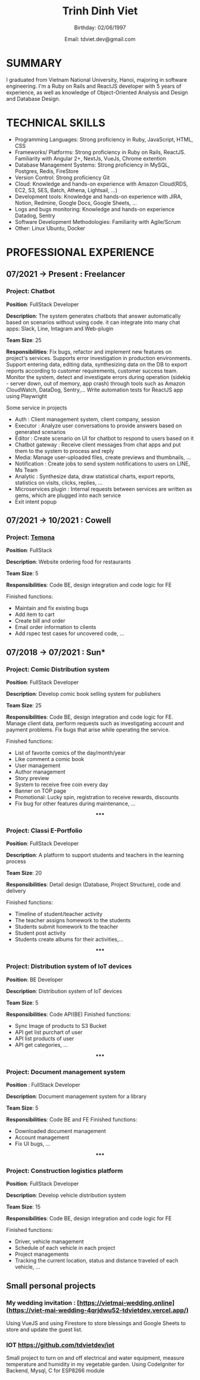 

<h1 align="center">
Trinh Dinh Viet
</h1>
<p align="center">
Birthday: 02/06/1997
</p>
<p align="center">
Email: tdviet.dev@gmail.com
</p>

# SUMMARY
I graduated from Vietnam National University, Hanoi, majoring in software engineering. I'm a Ruby on Rails and ReactJS developer with 5 years of experience, as well as knowledge of Object-Oriented Analysis and Design and Database Design.

# TECHNICAL SKILLS
* Programming Languages: Strong proficiency in Ruby, JavaScript, HTML, CSS
* Frameworks/ Platforms: Strong proficiency in Ruby on Rails, ReactJS. Familiarity with Angular 2+, NextJs, VueJs, Chrome extention
* Database Management Systems: Strong proficiency in MySQL, Postgres, Redis, FireStore
* Version Control: Strong proficiency Git
* Cloud: Knowledge and hands-on experience with Amazon Cloud(RDS, EC2, S3, SES, Batch, Athena, Lightsail, ...)
* Development tools: Knowledge and hands-on experience with JIRA, Notion, Redmine, Google Docs, Google Sheets, ...
* Logs and bugs monitoring: Knowledge and hands-on experience Datadog, Sentry
* Software Development Methodologies: Familiarity with Agile/Scrum
* Other: Linux Ubuntu, Docker

# PROFESSIONAL EXPERIENCE

## 07/2021 → Present : Freelancer

### **Project**: Chatbot			

**Position**: FullStack Developer

**Description**: The system generates chatbots that answer automatically based on scenarios without using code. it can integrate into many chat apps: Slack, Line, Intagram and Web-plugin

**Team Size**: 25

**Responsibilities**: Fix bugs, refactor and implement new features on project's services. Supports error investigation in production environments. Support entering data, editing data, synthesizing data on the DB to export reports according to customer requirements, customer success team. Monitor the system, detect and investigate errors during operation (sidekiq - server down, out of memory, app crash) through tools such as Amazon CloudWatch, DataDog, Sentry,... Write automation tests for ReactJS app using Playwright

Some service in projects
- Auth : Client management system, client company, session 
- Executor : Analyze user conversations to provide answers based on generated scenarios
- Editor : Create scenario on UI for chatbot to respond to users based on it
- Chatbot gateway : Receive client messages from chat apps and put them to the system to process and reply
- Media: Manage user-uploaded files, create previews and thumbnails, ...
- Notification : Create jobs to send system notifications to users on LINE, Ms Team
- Analytic : Synthesize data, draw statistical charts, export reports, statistics on visits, clicks, replies, ...
- Microservices plugin : Internal requests between services are written as gems, which are plugged into each service
- Exit intent popup

## 07/2021 → 10/2021 : Cowell

### **Project**: [Temona](https://temona.co.jp/)			

**Position**: FullStack

**Description**: Website ordering food for restaurants

**Team Size**: 5

**Responsibilities**: 
Code BE, design integration and code logic for FE

Finished functions:
- Maintain and fix existing bugs
- Add item to cart
- Create bill and order
- Email order information to clients
- Add rspec test cases for uncovered code, ...


## 07/2018 → 07/2021 : Sun*

### **Project**: Comic Distribution system

**Position**: FullStack Developer

**Description**: Develop comic book selling system for publishers

**Team Size**: 25

**Responsibilities**: 
Code BE, design integration and code logic for FE. Manage client data, perform requests such as investigating account and payment problems. Fix bugs that arise while operating the service.

Finished functions:
- List of favorite comics of the day/month/year
- Like comment a comic book
- User management
- Author management
- Story preview
- System to receive free coin every day
- Banner on TOP page
- Promotional: Lucky spin, registration to receive rewards, discounts
- Fix bug for other features during maintenance, ...


<p align="center">
  <b>***</b>
</p>

### **Project**: Classi  E-Portfolio									

**Position**: FullStack Developer

**Description**: A platform to support students and teachers in the learning process

**Team Size**: 20

**Responsibilities**: Detail design (Database, Project Structure), code and delivery

Finished functions:
- Timeline of student/teacher activity
- The teacher assigns homework to the students
- Students submit homework to the teacher
- Student post activity
- Students create albums for their activities,...

<p align="center">
  <b>***</b>
</p>

### **Project**: Distribution system of IoT devices							

**Position**: BE Developer

**Description**: Distribution system of IoT devices

**Team Size**: 5

**Responsibilities**: 
Code API(BE)
Finished functions:
- Sync Image of products to S3 Bucket
- API get list purchart of user
- API list products of user
- API get categories, ...


<p align="center">
  <b>***</b>
</p>

### **Project**: Document management system				

**Position** : FullStack Developer

**Description**: Document management system for a library

**Team Size**: 5

**Responsibilities**: 
Code BE and FE
Finished functions:
- Downloaded document management
- Account management
- Fix UI bugs, ...

<p align="center">
  <b>***</b>
</p>

### **Project**: Construction logistics platform					

**Position**: FullStack Developer

**Description**: Develop vehicle distribution system

**Team Size**: 15

**Responsibilities**: 
Code BE, design integration and code logic for FE

Finished functions:
- Driver, vehicle management
- Schedule of each vehicle in each project 
- Project managements
- Tracking the current location, status and distance traveled of each vehicle, ...

## Small personal projects

### My wedding invitation : [https://vietmai-wedding.online](https://viet-mai-wedding-4qrjdwu52-tdvietdev.vercel.app/)
Using VueJS and using Firestore to store blessings and Google Sheets to store and update the guest list.

### IOT https://github.com/tdvietdev/iot
Small project to turn on and off electrical and water equipment, measure temperature and humidity in my vegetable garden. Using CodeIgniter for Backend, Mysql, C for ESP8266 module

